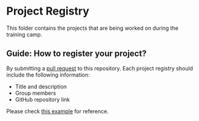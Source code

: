 # Project Registry

This folder contains the projects that are being worked on during the training camp.

## Guide: How to register your project?
By submitting a [pull request](https://docs.github.com/en/pull-requests/collaborating-with-pull-requests/proposing-changes-to-your-work-with-pull-requests/about-pull-requests) to this repository. Each project registry should include the following information:
- Title and description
- Group members
- GitHub repository link

Please check [this example](tdvp.md) for reference.